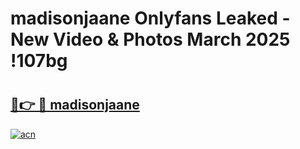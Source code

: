 # madisonjaane Onlyfans Leaked - New Video & Photos March 2025 !107bg

# <h2><a href="https://43h4pv.iuczelnia.edu.pl?title=madisonjaane&ref=107bg">🔗👉 🔴 madisonjaane</a></h2>

[![acn](https://github.com/user-attachments/assets/0f9c940e-d8b0-45ae-aac7-cd30a18b3e1c)](https://43h4pv.iuczelnia.edu.pl?title=madisonjaane&ref=107bg)

